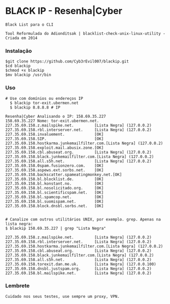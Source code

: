 # BLACK IP - Resenha|Cyber
    Black List para o CLI

    Tool Reformulada do Adionditsak | blacklist-check-unix-linux-utility - Criada em 2014

### Instalação

    $git clone https://github.com/Cyb3rEvil007/blackip.git
    $cd blackip
    $chmod +x blackip
    $mv blackip /usr/bin

### Uso

    # Use com domínios ou endereços IP
      $ blackip tor-exit.ubermen.net
      $ blackip 8.8.8.8 # IP
    
    Resenha|Cyber Analisando o IP: 158.69.35.227
    158.69.35.227 Nome: tor-exit.ubermen.net.
    227.35.69.158.z.mailspike.net.         [Lista Negra] (127.0.0.2)
    227.35.69.158.rbl.interserver.net.     [Lista Negra] (127.0.0.2)
    227.35.69.158.invaluement.             [OK]
    227.35.69.158.SIP.                     [OK]
    227.35.69.158.hostkarma.junkemailfilter.com.[Lista Negra] (127.0.0.2)
    227.35.69.158.exploit.mail.abusix.zone.[OK]
    227.35.69.158.cbl.abuseat.org.         [Lista Negra] (127.0.0.2)
    227.35.69.158.black.junkemailfilter.com.[Lista Negra] (127.0.0.2)
    227.35.69.158.all.s5h.net.             [Lista Negra] (127.0.0.2)
    227.35.69.158.0spam.fusionzero.com.    [OK]
    227.35.69.158.aspews.ext.sorbs.net.    [OK]
    227.35.69.158.backscatter.spameatingmonkey.net.[OK]
    227.35.69.158.bl.blocklist.de.         [OK]
    227.35.69.158.bl.konstant.no.          [OK]
    227.35.69.158.bl.nosolicitado.org.     [OK]
    227.35.69.158.bl.scientificspam.net.   [OK]
    227.35.69.158.bl.spamcop.net.          [OK]
    227.35.69.158.bl.suomispam.net.        [OK]
    227.35.69.158.block.dnsbl.sorbs.net.   [OK]

    
    # Canalize com outros utilitários UNIX, por exemplo. grep. Apenas na lista negra:
    $ blackip 158.69.35.227 | grep "Lista Negra"
     
    227.35.69.158.z.mailspike.net.         [Lista Negra] (127.0.0.2)
    227.35.69.158.rbl.interserver.net.     [Lista Negra] (127.0.0.2)
    227.35.69.158.hostkarma.junkemailfilter.com.[Lista Negra] (127.0.0.2)
    227.35.69.158.cbl.abuseat.org.         [Lista Negra] (127.0.0.2)
    227.35.69.158.black.junkemailfilter.com.[Lista Negra] (127.0.0.2)
    227.35.69.158.all.s5h.net.             [Lista Negra] (127.0.0.2)
    227.35.69.158.torexit.dan.me.uk.       [Lista Negra] (127.0.0.100)
    227.35.69.158.dnsbl.justspam.org.      [Lista Negra] (127.0.0.2)
    227.35.69.158.bl.mailspike.net.        [Lista Negra] (127.0.0.2)


### Lembrete
    Cuidado nos seus testes, use sempre um proxy, VPN.

